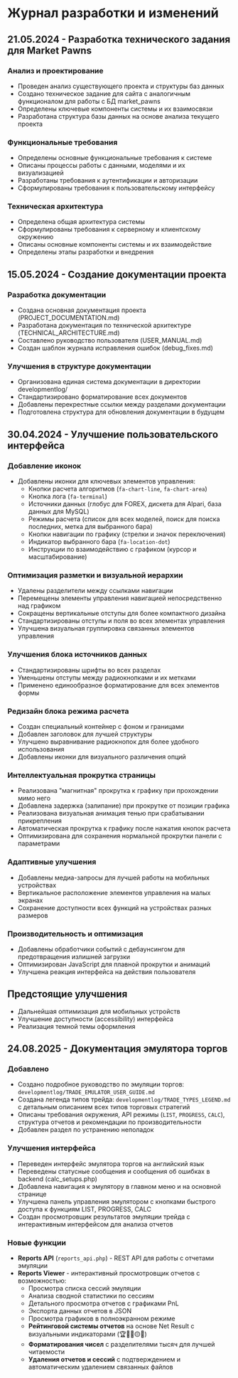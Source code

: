 # Журнал разработки и изменений

## 21.05.2024 - Разработка технического задания для Market Pawns

### Анализ и проектирование
- Проведен анализ существующего проекта и структуры баз данных
- Создано техническое задание для сайта с аналогичным функционалом для работы с БД market_pawns
- Определены ключевые компоненты системы и их взаимосвязи
- Разработана структура базы данных на основе анализа текущего проекта

### Функциональные требования
- Определены основные функциональные требования к системе
- Описаны процессы работы с данными, моделями и их визуализацией
- Разработаны требования к аутентификации и авторизации
- Сформулированы требования к пользовательскому интерфейсу

### Техническая архитектура
- Определена общая архитектура системы
- Сформулированы требования к серверному и клиентскому окружению
- Описаны основные компоненты системы и их взаимодействие
- Определены этапы разработки и внедрения

## 15.05.2024 - Создание документации проекта

### Разработка документации
- Создана основная документация проекта (PROJECT_DOCUMENTATION.md)
- Разработана документация по технической архитектуре (TECHNICAL_ARCHITECTURE.md)
- Составлено руководство пользователя (USER_MANUAL.md)
- Создан шаблон журнала исправления ошибок (debug_fixes.md)

### Улучшения в структуре документации
- Организована единая система документации в директории developmentlog/
- Стандартизировано форматирование всех документов
- Добавлены перекрестные ссылки между разделами документации
- Подготовлена структура для обновления документации в будущем

## 30.04.2024 - Улучшение пользовательского интерфейса

### Добавление иконок
- Добавлены иконки для ключевых элементов управления:
  - Кнопки расчета алгоритмов (`fa-chart-line`, `fa-chart-area`)
  - Кнопка лога (`fa-terminal`)
  - Источники данных (глобус для FOREX, дискета для Alpari, база данных для MySQL)
  - Режимы расчета (список для всех моделей, поиск для поиска последних, метка для выбранного бара)
  - Кнопки навигации по графику (стрелки и значок переключения)
  - Индикатор выбранного бара (`fa-location-dot`)
  - Инструкции по взаимодействию с графиком (курсор и масштабирование)

### Оптимизация разметки и визуальной иерархии
- Удалены разделители между ссылками навигации
- Перемещены элементы управления навигацией непосредственно над графиком
- Сокращены вертикальные отступы для более компактного дизайна
- Стандартизированы отступы и поля во всех элементах управления
- Улучшена визуальная группировка связанных элементов управления

### Улучшения блока источников данных
- Стандартизированы шрифты во всех разделах
- Уменьшены отступы между радиокнопками и их метками
- Применено единообразное форматирование для всех элементов формы

### Редизайн блока режима расчета
- Создан специальный контейнер с фоном и границами
- Добавлен заголовок для лучшей структуры
- Улучшено выравнивание радиокнопок для более удобного использования
- Добавлены иконки для визуального различения опций

### Интеллектуальная прокрутка страницы
- Реализована "магнитная" прокрутка к графику при прохождении мимо него
- Добавлена задержка (залипание) при прокрутке от позиции графика
- Реализована визуальная анимация тенью при срабатывании прикрепления
- Автоматическая прокрутка к графику после нажатия кнопок расчета
- Оптимизирована для сохранения нормальной прокрутки панели с параметрами

### Адаптивные улучшения
- Добавлены медиа-запросы для лучшей работы на мобильных устройствах
- Вертикальное расположение элементов управления на малых экранах
- Сохранение доступности всех функций на устройствах разных размеров

### Производительность и оптимизация
- Добавлены обработчики событий с дебаунсингом для предотвращения излишней загрузки 
- Оптимизирован JavaScript для плавной прокрутки и анимаций
- Улучшена реакция интерфейса на действия пользователя

## Предстоящие улучшения
- Дальнейшая оптимизация для мобильных устройств
- Улучшение доступности (accessibility) интерфейса
- Реализация темной темы оформления 
 
## 24.08.2025 - Документация эмулятора торгов

### Добавлено
- Создано подробное руководство по эмуляции торгов: `developmentlog/TRADE_EMULATOR_USER_GUIDE.md`
- Создана легенда типов трейда: `developmentlog/TRADE_TYPES_LEGEND.md` с детальным описанием всех типов торговых стратегий
- Описаны требования окружения, API режимы (`LIST`, `PROGRESS`, `CALC`), структура отчетов и рекомендации по производительности
- Добавлен раздел по устранению неполадок

### Улучшения интерфейса
- Переведен интерфейс эмулятора торгов на английский язык
- Переведены статусные сообщения и сообщения об ошибках в backend (calc_setups.php)
- Добавлена навигация к эмулятору в главном меню и на основной странице
- Улучшена панель управления эмулятором с кнопками быстрого доступа к функциям LIST, PROGRESS, CALC
- Создан просмотровщик результатов эмуляции трейда с интерактивным интерфейсом для анализа отчетов

### Новые функции
- **Reports API** (`reports_api.php`) - REST API для работы с отчетами эмуляции
- **Reports Viewer** - интерактивный просмотровщик отчетов с возможностью:
  - Просмотра списка сессий эмуляции
  - Анализа сводной статистики по сессиям
  - Детального просмотра отчетов с графиками PnL
  - Экспорта данных отчетов в JSON
  - Просмотра графиков в полноэкранном режиме
  - **Рейтинговой системы отчетов** на основе Net Result с визуальными индикаторами (🏆🥈🥉🟡🔴)
  - **Форматирования чисел** с разделителями тысяч для лучшей читаемости
  - **Удаления отчетов и сессий** с подтверждением и автоматическим удалением связанных файлов